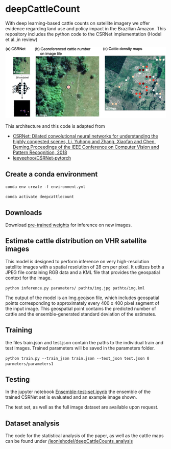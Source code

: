 # deepCattleCount

With deep learning-based cattle counts on satellite imagery we offer evidence regarding land use and policy impact in the Brazilian Amazon.
This repository includes the python code to the CSRNet implementation (Hodel et al.,in review)

![](./imgs/figure1.png)

This architecture and this code is adapted from 
+ [CSRNet: Dilated convolutional neural networks for understanding the highly congested scenes,
  Li, Yuhong and Zhang, Xiaofan and Chen, Deming,Proceedings of the IEEE Conference on Computer Vision and Pattern Recognition, 2018](https://arxiv.org/abs/1802.10062)
+ [leeyeehoo/CSRNet-pytorch](https://github.com/leeyeehoo/CSRNet-pytorch.git)

## Create a conda environment

`conda env create -f environment.yml`

`conda activate deepcattlecount`

## Downloads

Download [pre-trained weights](https://zenodo.org/records/13385687) for inference on new images.

## Estimate cattle distribution on VHR satellite images

This model is designed to perform inference on very high-resolution satellite images with a spatial resolution of 28 cm per pixel. 
It utilizes both a JPEG file containing RGB data and a KML file that provides the geospatial context for the image.

`python inference.py parameters/ pathto/img.jpg pathto/img.kml`

The output of the model is an Img.geojson file, which includes geospatial points corresponding to approximately every 400 x 400 pixel segment of the input image. 
This geospatial point contains the predicted number of cattle and the ensemble-generated standard deviation of the estimates.

## Training 

the files train.json and test.json contain the paths to the individual train and test images. 
Trained parameters will be saved in the parameters folder.

`python train.py --train_json train.json --test_json test.json 0 parmeters/parameters1`


## Testing 

In the jupyter notebook [Ensemble-test-set.ipynb](https://github.com/leoniehodel/deepCattleCount/notebooks/Ensemble-test-set.ipynb) the ensemble of the trained CSRNet set is evaluated and an example 
image shown. 

The test set, as well as the full image dataset are available upon request.

## Dataset analysis

The code for the statistical analysis of the paper, as well as the cattle maps can be found 
under [/leoniehodel/deepCattleCounts_analysis](https://github.com/leoniehodel/deepCattleCount_analysis/)
